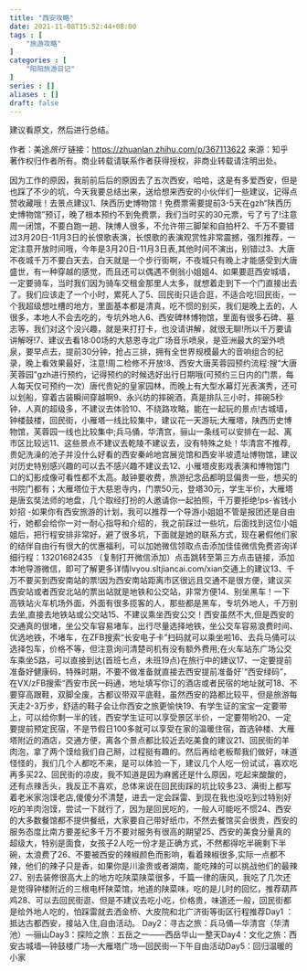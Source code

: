 ```yaml
---
title: "西安攻略"
date: 2021-11-08T15:52:44+08:00
tags : [
    "旅游攻略"
]
categories : [
    "阳阳旅游日记"
]
series : []
aliases : []
draft: false
---
```

建议看原文，然后进行总结。

作者：美途<em>旅行</em>
链接：https://zhuanlan.zhihu.com/p/367113622
来源：知乎
著作权归作者所有。商业转载请联系作者获得授权，非商业转载请注明出处。

因为工作的原因，我前前后后的原因去了五次西安，哈哈，这是有多爱西安，但是也踩了不少的坑，今天我要总结出来，送给想来西安的小伙伴们一些建议，记得点赞收藏哦！去景点建议1、陕西历史博物馆！免费票需要提前3-5天在gzh“陕西历史博物馆”预订，晚了根本预约不到免费票，我们当时买的30元票，亏了亏了!注意周一闭馆，不要白跑一趟、陕博人很多，不允许带三脚架和自拍杆2、千万不要错过3月20日-11月3日的长恨歌表演，长恨歌的表演观赏性非常震撼，强烈推荐，一定注意开放时间哦，今年是3月20日-11月3日表,其他时间不演出，别错过3、大唐不夜城千万不要白天去，白天就是一个步行街啊，不夜城只有晚上才能感受到大唐盛世，有一种穿越的感觉，而且还可以偶遇不倒翁小姐姐4、如果要逛西安城墙，一定要骑车，当时我们因为骑车交租金那里人太多，就想着走到下一个门直接出去了。我们应该走了一个小时，累死人了5、回民街只适合逛，不适合吃!回民街，一个我超级想吐槽的地方，里面基本都是清真，吃不惯的别买，我们是晚上去的，人很多，本地人不会去吃的，专坑外地人6、西安碑林博物馆，里面有很多石碑、墓志等，我们对这个没兴趣，就是来打打卡，也没请讲解，就很无聊!所以千万要请讲解呀!7、建议去看18:00场的大慈恩寺北广场音乐喷泉，是亚洲最大的室外喷泉，要早点去，提前30分钟，抢占三排，拥有全世界规模最大的音响组合的纪录，晚上看效果最好，注意!周二检修不开放!8、西安大唐芙蓉园预约流程:搜“大唐芙蓉园”gzh进行预约，记得预约的时候选好出行日期哦(可预约三日内的门票，每人每天仅可预约一次）唐代贵妃的皇家园林，而晚上有大型水幕灯光表演秀，还可以划船，穿着古装瞬间穿越啊9、永兴坊的摔碗酒，真是排队三小时，摔碗5秒钟，人真的超级多，不建议去体验10、不绕路攻略，能在一起玩的景点!古城墙，钟楼鼓楼，回民街，小雁塔一线比较集中，建议花一天游玩;大雁塔，陕西历史博物馆，芙蓉园一线也比较集中;兵马俑，华清宫，骊山一条线可以安排在一起、离市区比较远11、这些景点不建议去乾陵不建议去，没有特殊之处！华清宫不推荐,贵妃洗澡的池子并没什么好看的西安秦岭地宫展览馆和西安半坡遗址博物馆，建议对历史特别感兴趣的可以去不感兴趣不建议去12、小雁塔皮影戏表演和博物馆门口的幻影成像可看性都不太高。敲钟要收费，旅游纪念品都明显偏贵一些，想买的书院门都有；大雁塔位于大慈恩寺内，门票50元，登塔30元，学生半价，大雁塔是唐玄奘法师的地盘，几个取经打扮的人邀请你一起拍照，千万要拒绝!ps-省钱小妙招 -如果你有西安旅游的计划，我可以推荐一个导游小姐姐不管是报团还是自由行，她都会给你一对一耐心指导和介绍的，我之前踩过一些坑，后面找到这位小姐姐后，把行程安排非常好，避了很多坑，下面就是她的联系方式，现在暑假他们家的结伴自由行有很大的优惠福利，可以加她微信领取点击添加佳佳微信免费咨询详细行程：13201682435  （复制打开微信添加）点击跳转至第三方点击链接，添加本地导游微信，即可了解更多详情​lvyou.sltjiancai.com/xian交通上的建议13、千万不要买到西安南站的票!因为西安南站距离市区很远且交通不是很方便，建议买西安站或者西安北站的票出站就是地铁和公交站，非常方便14、别坐黑车！一下高铁站火车机场外面，外面有很多揽客的人，那些都是黑车，专坑外地人，千万别去坐,直接去地铁站或公交站15、不建议乘坐西安公交！西安虽然不大,但是西安的交通真的很堵，坐公交车容易堵车，出行尽量选择地铁，坐公交车容易浪费时间、优选地铁，不堵车，在ZFB搜索“长安电子卡”扫码就可以乘坐啦16、去兵马俑可以选择包车，价格不等，但注意询问清楚司机有没有额外费用;在火车站东广场公交车乘坐5路，可以直接到达(首班七点，未班19点)在旅行中的建议17、一定要提前准备好健康码，特殊时期，不要不做准备就直接去西安提前准备好`“西安绿码”，在VX/zFB搜索“西安市民一码通，地址填写你订的酒店或者民宿的地址就可18、不要穿高跟鞋，双脚全废，古都议带双平底鞋，虽然西安的路都比较平，但是旅游每天走2-3万步，舒适的鞋子会让你西安之旅更愉快19、有学生证的宝宝一定要带上，可以给你剩一半的钱，西安学生证可以享受景区半价，一定要带哟20、一定要提前预定民宿，不是节假日100多就可以享受在家的温暖住宿，首选钟楼、大雁塔附近的酒店，交通方便，离各个景点都比较近去吃美食的建议21、回民街的羊肉泡，拿了两个馍给我们自己掰，过程挺有趣的。然后再给老板帮我们做好，味道怪怪的，我们几个人都吃不来，是可以体验一下，建议几个人吃一份试试，喜欢吃再多买22、回民街的凉皮，我不知道是因为麻酱还是什么原因，吃起来酸酸的，还有点辣舌头，我反正不喜欢，总体来说在回民街踩的坑比较多23、满街上都写着老米家泡馍老店,傻傻分不清楚，进去一定会踩雷、到现在我也没吃到过特别好吃的羊肉泡馍，尝试一下就行了，因为是回民吃的，一般人可能吃不惯24、西安的大多数餐馆都不提供餐纸，大家要自己带好纸巾，不然去餐馆买会很贵，西安的服务态度比南方要差纪多千万不要对服务有很高的期望25、西安的美食分量真的超级大，特别是面食，女孩子2人吃一份才是正确方式，不然都得吃半碗剩下半碗，太浪费了26、不要被西安的辣椒颜色而影响，看着辣椒很多,实际一点都不辣，他们的辣子只是香，如果你是川渝贵或者湖南，能吃辣的可以挑战他们的最辣27、别去装修很高大上的地方吃陕菜陕菜很多，千篇一律的唐风，我吃了几次还是觉得钟楼附近的三根电杆陕菜馆，地道的陕菜味，吃的是儿时的回忆，推荐葫芦鸡28、可以去回民街逛、但是不建议去吃小吃，价格贵，味道还一般，回民街都是给外地人吃的，怕踩雷就去洒金桥、大皮院和北广济街等街区行程推荐Day1 ：抵达古都西安，接站入住,自由活动。 Day2：寻古之旅：兵马俑—华清宫（华清池）—骊山Day3：探险之旅：五岳之一——西岳华山一整天Day4：文化之旅：西安古城墙—钟鼓楼广场—大雁塔广场—回民街—下午自由活动Day5：回归温暖的小家
